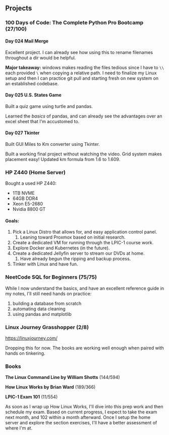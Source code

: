 ## Projects
### 100 Days of Code: The Complete Python Pro Bootcamp (27/100)
#### Day 024 Mail Merge
Excellent project. I can already see how using this to rename filenames throughout a dir would be helpful.

**Major takeaway:** windows makes reading the files tedious since I have to `\\` each provided `\` when copying a relative path. I need to finalize my Linux setup and then I can practice git pull and starting fresh on new system on an established codebase. 

#### Day 025 U.S. States Game
Built a quiz game using turtle and pandas.

Learned the *basics* of pandas, and can already see the advantages over an excel sheet that I'm accustomed to.

#### Day 027 Tkinter
Built GUI Miles to Km converter using Tkinter.

Built a working final project without watching the video. Grid system makes placement easy! Updated km formula from 1.6 to 1.609.

### HP Z440 (Home Server)
Bought a used HP Z440:
- 1TB NVME
- 64GB DDR4
- Xeon E5-2680
- Nvidia 8800 GT
#### Goals:
1. Pick a Linux Distro that allows for, and easy application control panel.
	1. Leaning toward Proxmox based on initial research.
2. Create a dedicated VM for running through the LPIC-1 course work.
3. Explore Docker and Kubernetes (in the future).
4. Create a dedicated Jellyfin server to stream our DVDs at home.
	1. Have already begun the ripping and backup process.
5. Tinker with Linux and have fun.

### NeetCode SQL for Beginners (75/75)
While I now understand the basics, and have an excellent reference guide in my notes, I'll still need hands on practice: 
1. building a database from scratch
2. automating data cleaning
3. using pandas and matplotlib

### Linux Journey Grasshopper (2/8)
https://linuxjourney.com/

Dropping this for now. The books are working well enough when paired with hands on tinkering.

### Books
**The Linux Command Line by William Shotts** (144/594)

**How Linux Works by Brian Ward** (189/366)

**LPIC-1 Exam 101** (11/554)

As soon as I wrap up How Linux Works, I'll dive into this prep work and then schedule my exam. Based on current progress, I expect to take the exam next month, and 102 within a month afterward. Once I setup the home server and explore the section exercises, I'll have a better assessment of where I'm at.
